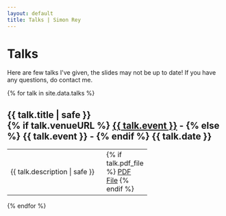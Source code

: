 ```yaml
---
layout: default
title: Talks | Simon Rey
---
```


# Talks

Here are few talks I've given, the slides may not be up to date! If you have any questions, do contact me.

{% for talk in site.data.talks %}
<div class="talkBox">
<h2>{{ talk.title | safe }} <br>
{% if talk.venueURL %}
<a href="{{ talk.venueURL }}">{{ talk.event }}</a> -
{% else %}
{{ talk.event }} -
{% endif %}
{{ talk.date }}</h2>
<table>
<tr>
<td style="padding-right: 20px">
<p>{{ talk.description | safe }}</p>
</td>
<td style="width: 85px;">
{% if talk.pdf_file %}
<span id="pdfButton">
<a href="{{ talk.pdf_file }}" title="Link to the PDF file of the talk">PDF File</a>
</span>
{% endif %}
</td>
</tr>
</table>
</div>
{% endfor %}
